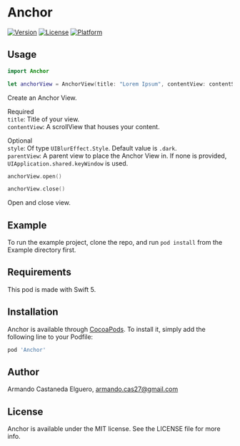 # Anchor

[![Version](https://img.shields.io/cocoapods/v/Anchor.svg?style=flat)](https://cocoapods.org/pods/Anchor)
[![License](https://img.shields.io/cocoapods/l/Anchor.svg?style=flat)](https://cocoapods.org/pods/Anchor)
[![Platform](https://img.shields.io/cocoapods/p/Anchor.svg?style=flat)](https://cocoapods.org/pods/Anchor)

## Usage

```swift
import Anchor

let anchorView = AnchorView(title: "Lorem Ipsum", contentView: contentScrollView, style: .light)
```
Create  an Anchor View.  

Required  
`title`: Title of your view.  
`contentView`: A scrollView that houses your content.  

Optional  
`style`: Of type `UIBlurEffect.Style`. Default value is `.dark`.  
`parentView`: A parent view to place the Anchor View in. If none is provided, `UIApplication.shared.keyWindow` is used.  

```swift
anchorView.open()

anchorView.close()
```
Open and close view. 


## Example

To run the example project, clone the repo, and run `pod install` from the Example directory first.

## Requirements

This pod is made with Swift 5.

## Installation

Anchor is available through [CocoaPods](https://cocoapods.org). To install
it, simply add the following line to your Podfile:

```ruby
pod 'Anchor'
```

## Author

Armando Castaneda Elguero, armando.cas27@gmail.com

## License

Anchor is available under the MIT license. See the LICENSE file for more info.
